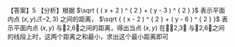 【答案】5
【分析】根据 $\sqrt { ( x + 2 ) ^ { 2 } + ( y - 3 ) ^ { 2 } }$ 表示平面内点 $\left( x , y \right) \varXi \left( - 2 , 3 \right)$ 之间的距离， $\sqrt { ( x - 2 ) ^ { 2 } + ( y - 6 ) ^ { 2 } }$ 表示平面内点 $\scriptstyle ( x , y )$ 与2,6之间的距离，得出当点 $\scriptstyle ( x , y )$ 在2,3 与2,6之间的线段上时，这两个距离之和最小，求出这个最小距离即可
